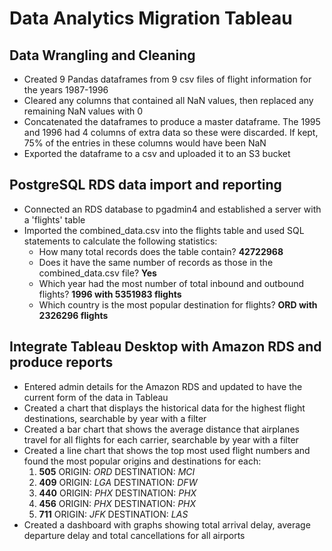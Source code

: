 # Data Analytics Migration Tableau

## Data Wrangling and Cleaning
- Created 9 Pandas dataframes from 9 csv files of flight information for the years 1987-1996
- Cleared any columns that contained all NaN values, then replaced any remaining NaN values with 0
- Concatenated the dataframes to produce a master dataframe. The 1995 and 1996 had 4 columns of extra data so these were discarded. If kept, 75% of the entries in these columns would have been NaN
- Exported the dataframe to a csv and uploaded it to an S3 bucket

## PostgreSQL RDS data import and reporting
- Connected an RDS database to pgadmin4 and established a server with a 'flights' table
- Imported the combined_data.csv into the flights table and used SQL statements to calculate the following statistics:
    - How many total records does the table contain? 
        **42722968**
    - Does it have the same number of records as those in the combined_data.csv file?
        **Yes**
    - Which year had the most number of total inbound and outbound flights? 
        **1996 with 5351983 flights**
    -  Which country is the most popular destination for flights?
        **ORD with 2326296 flights**

## Integrate Tableau Desktop with Amazon RDS and produce reports
- Entered admin details for the Amazon RDS and updated to have the current form of the data in Tableau
- Created a chart that displays the historical data for the highest flight destinations, searchable by year with a filter
- Created a bar chart that shows the average distance that airplanes travel for all flights for each carrier, searchable by year with a filter
- Created a line chart that shows the top most used flight numbers and found the most popular origins and destinations for each:
    1. **505** ORIGIN: *ORD* DESTINATION: *MCI*
    2. **409** ORIGIN: *LGA* DESTINATION: *DFW*
    3. **440** ORIGIN: *PHX* DESTINATION: *PHX*
    4. **456** ORIGIN: *PHX* DESTINATION: *PHX*
    5. **711** ORIGIN: *JFK* DESTINATION: *LAS*
- Created a dashboard with graphs showing total arrival delay, average departure delay and total cancellations for all airports
